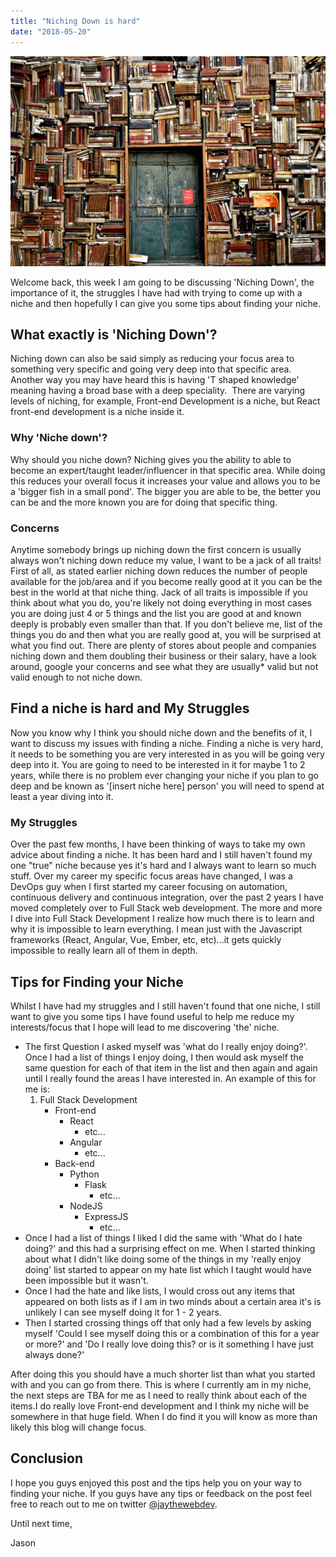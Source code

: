 ```yaml
---
title: "Niching Down is hard"
date: "2018-05-20"
---
```


![Books](./books.jpg)

Welcome back, this week I am going to be discussing 'Niching Down', the importance of it, the struggles I have had with trying to come up with a niche and then hopefully I can give you some tips about finding your niche.

## What exactly is 'Niching Down'?

Niching down can also be said simply as reducing your focus area to something very specific and going very deep into that specific area. Another way you may have heard this is having 'T shaped knowledge' meaning having a broad base with a deep speciality.  There are varying levels of niching, for example, Front-end Development is a niche, but React front-end development is a niche inside it.

### Why 'Niche down'?

Why should you niche down? Niching gives you the ability to able to become an expert/taught leader/influencer in that specific area. While doing this reduces your overall focus it increases your value and allows you to be a 'bigger fish in a small pond'. The bigger you are able to be, the better you can be and the more known you are for doing that specific thing.

### Concerns

Anytime somebody brings up niching down the first concern is usually always won't niching down reduce my value, I want to be a jack of all traits! First of all, as stated earlier niching down reduces the number of people available for the job/area and if you become really good at it you can be the best in the world at that niche thing. Jack of all traits is impossible if you think about what you do, you're likely not doing everything in most cases you are doing just 4 or 5 things and the list you are good at and known deeply is probably even smaller than that. If you don't believe me, list of the things you do and then what you are really good at, you will be surprised at what you find out. There are plenty of stores about people and companies niching down and them doubling their business or their salary, have a look around, google your concerns and see what they are usually\* valid but not valid enough to not niche down.

## Find a niche is hard and My Struggles

Now you know why I think you should niche down and the benefits of it, I want to discuss my issues with finding a niche. Finding a niche is very hard, it needs to be something you are very interested in as you will be going very deep into it. You are going to need to be interested in it for maybe 1 to 2 years, while there is no problem ever changing your niche if you plan to go deep and be known as '\[insert niche here\] person' you will need to spend at least a year diving into it.

### My Struggles

Over the past few months, I have been thinking of ways to take my own advice about finding a niche. It has been hard and I still haven't found my one "true" niche because yes it's hard and I always want to learn so much stuff. Over my career my specific focus areas have changed, I was a DevOps guy when I first started my career focusing on automation, continuous delivery and continuous integration, over the past 2 years I have moved completely over to Full Stack web development. The more and more I dive into Full Stack Development I realize how much there is to learn and why it is impossible to learn everything. I mean just with the Javascript frameworks (React, Angular, Vue, Ember, etc, etc)...it gets quickly impossible to really learn all of them in depth.

## Tips for Finding your Niche

Whilst I have had my struggles and I still haven't found that one niche, I still want to give you some tips I have found useful to help me reduce my interests/focus that I hope will lead to me discovering 'the' niche.

- The first Question I asked myself was 'what do I really enjoy doing?'. Once I had a list of things I enjoy doing, I then would ask myself the same question for each of that item in the list and then again and again until I really found the areas I have interested in. An example of this for me is:
  1. Full Stack Development
     - Front-end
       - React
         - etc...
       - Angular
         - etc...
     - Back-end
       - Python
         - Flask
           - etc...
       - NodeJS
         - ExpressJS
           - etc...
- Once I had a list of things I liked I did the same with 'What do I hate doing?' and this had a surprising effect on me. When I started thinking about what I didn't like doing some of the things in my 'really enjoy doing' list started to appear on my hate list which I taught would have been impossible but it wasn't.
- Once I had the hate and like lists, I would cross out any items that appeared on both lists as if I am in two minds about a certain area it's is unlikely I can see myself doing it for 1 - 2 years.
- Then I started crossing things off that only had a few levels by asking myself 'Could I see myself doing this or a combination of this for a year or more?' and 'Do I really love doing this? or is it something I have just always done?'

After doing this you should have a much shorter list than what you started with and you can go from there. This is where I currently am in my niche, the next steps are TBA for me as I need to really think about each of the items.I do really love Front-end development and I think my niche will be somewhere in that huge field. When I do find it you will know as more than likely this blog will change focus.

## Conclusion

I hope you guys enjoyed this post and the tips help you on your way to finding your niche. If you guys have any tips or feedback on the post feel free to reach out to me on twitter [@jaythewebdev](https://twitter.com/jaythewebdev).

Until next time,

Jason
